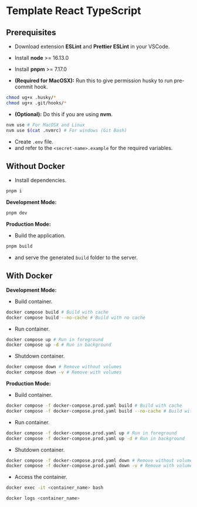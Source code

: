# Template React TypeScript

## Prerequisites

- Download extension **ESLint** and **Prettier ESLint** in your VSCode.
- Install **node** >= 16.13.0
- Install **pnpm** >= 7.17.0

- **(Required for MacOSX):** Run this to give permission husky to run pre-commit hook.

```bash
chmod ug+x .husky/*
chmod ug+x .git/hooks/*
```

- **(Optional):** Do this if you are using **nvm**.

```bash
nvm use # For MacOSX and Linux
nvm use $(cat .nvmrc) # For windows (Git Bash)
```

- Create `.env` file.
- and refer to the `<secret-name>.example` for the required variables.

## Without Docker

- Install dependencies.

```bash
pnpm i
```

**Development Mode:**

```bash
pnpm dev
```

**Production Mode:**

- Build the application.

```bash
pnpm build
```

- and serve the generated `build` folder to the server.

## With Docker

**Development Mode:**

- Build container.

```bash
docker compose build # Build with cache
docker compose build --no-cache # Build with no cache
```

- Run container.

```bash
docker compose up # Run in foreground
docker compose up -d # Run in background
```

- Shutdown container.

```bash
docker compose down # Remove without volumes
docker compose down -v # Remove with volumes
```

**Production Mode:**

- Build container.

```bash
docker compose -f docker-compose.prod.yaml build # Build with cache
docker compose -f docker-compose.prod.yaml build --no-cache # Build with no cache
```

- Run container.

```bash
docker compose -f docker-compose.prod.yaml up # Run in foreground
docker compose -f docker-compose.prod.yaml up -d # Run in background
```

- Shutdown container.

```bash
docker compose -f docker-compose.prod.yaml down # Remove without volumes
docker compose -f docker-compose.prod.yaml down -v # Remove with volumes
```

- Access the container.

```bash
docker exec -it <container_name> bash
```

```bash
docker logs <container_name>
```
